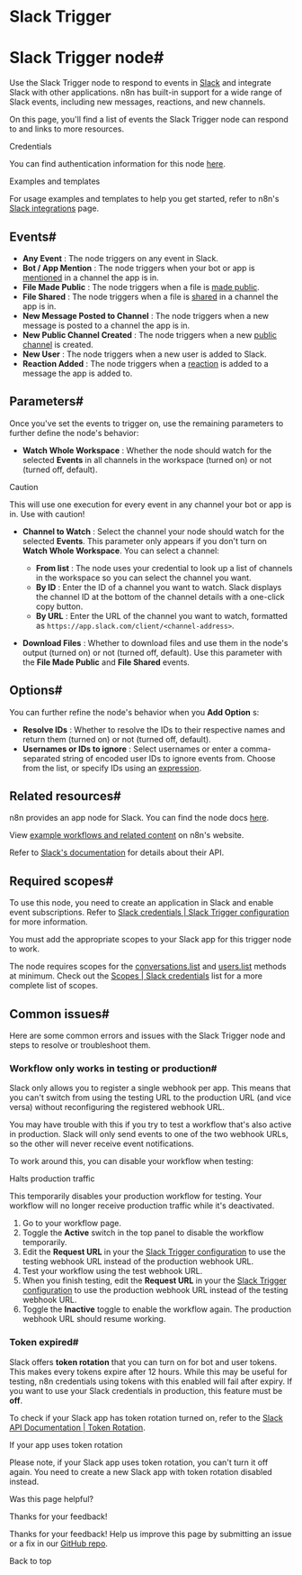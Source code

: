 # Slack Trigger

[ ](https://github.com/n8n-io/n8n-docs/edit/main/docs/integrations/builtin/trigger-nodes/n8n-nodes-base.slacktrigger.md "Edit this page")

# Slack Trigger node#

Use the Slack Trigger node to respond to events in [Slack](https://slack.com/) and integrate Slack with other applications. n8n has built-in support for a wide range of Slack events, including new messages, reactions, and new channels.

On this page, you'll find a list of events the Slack Trigger node can respond to and links to more resources.

Credentials

You can find authentication information for this node [here](../../credentials/slack/).

Examples and templates

For usage examples and templates to help you get started, refer to n8n's [Slack integrations](https://n8n.io/integrations/slack-trigger/) page.

## Events#

  * **Any Event** : The node triggers on any event in Slack.
  * **Bot / App Mention** : The node triggers when your bot or app is [mentioned](https://slack.com/help/articles/205240127-Use-mentions-in-Slack) in a channel the app is in.
  * **File Made Public** : The node triggers when a file is [made public](https://slack.com/help/articles/4412651915539-Manage-public-file-sharing).
  * **File Shared** : The node triggers when a file is [shared](https://slack.com/help/articles/201330736-Add-files-to-Slack) in a channel the app is in.
  * **New Message Posted to Channel** : The node triggers when a new message is posted to a channel the app is in.
  * **New Public Channel Created** : The node triggers when a new [public channel](https://slack.com/help/articles/360017938993-What-is-a-channel) is created.
  * **New User** : The node triggers when a new user is added to Slack.
  * **Reaction Added** : The node triggers when a [reaction](https://slack.com/help/articles/202931348-Use-emoji-and-reactions) is added to a message the app is added to.



## Parameters#

Once you've set the events to trigger on, use the remaining parameters to further define the node's behavior:

  * **Watch Whole Workspace** : Whether the node should watch for the selected **Events** in all channels in the workspace (turned on) or not (turned off, default).

Caution

This will use one execution for every event in any channel your bot or app is in. Use with caution!

  * **Channel to Watch** : Select the channel your node should watch for the selected **Events**. This parameter only appears if you don't turn on **Watch Whole Workspace**. You can select a channel:

    * **From list** : The node uses your credential to look up a list of channels in the workspace so you can select the channel you want.
    * **By ID** : Enter the ID of a channel you want to watch. Slack displays the channel ID at the bottom of the channel details with a one-click copy button.
    * **By URL** : Enter the URL of the channel you want to watch, formatted as `https://app.slack.com/client/<channel-address>`.
  * **Download Files** : Whether to download files and use them in the node's output (turned on) or not (turned off, default). Use this parameter with the **File Made Public** and **File Shared** events.



## Options#

You can further refine the node's behavior when you **Add Option** s:

  * **Resolve IDs** : Whether to resolve the IDs to their respective names and return them (turned on) or not (turned off, default).
  * **Usernames or IDs to ignore** : Select usernames or enter a comma-separated string of encoded user IDs to ignore events from. Choose from the list, or specify IDs using an [expression](../../../../code/expressions/).



## Related resources#

n8n provides an app node for Slack. You can find the node docs [here](../../app-nodes/n8n-nodes-base.slack/).

View [example workflows and related content](https://n8n.io/integrations/slack-trigger/) on n8n's website.

Refer to [Slack's documentation](https://api.slack.com/apis/connections/events-api) for details about their API.

## Required scopes#

To use this node, you need to create an application in Slack and enable event subscriptions. Refer to [Slack credentials | Slack Trigger configuration](../../credentials/slack/#slack-trigger-configuration) for more information.

You must add the appropriate scopes to your Slack app for this trigger node to work.

The node requires scopes for the [conversations.list](https://api.slack.com/methods/conversations.list) and [users.list](https://api.slack.com/methods/users.list) methods at minimum. Check out the [Scopes | Slack credentials](../../credentials/slack/#scopes) list for a more complete list of scopes.

## Common issues#

Here are some common errors and issues with the Slack Trigger node and steps to resolve or troubleshoot them.

### Workflow only works in testing or production#

Slack only allows you to register a single webhook per app. This means that you can't switch from using the testing URL to the production URL (and vice versa) without reconfiguring the registered webhook URL. 

You may have trouble with this if you try to test a workflow that's also active in production. Slack will only send events to one of the two webhook URLs, so the other will never receive event notifications.

To work around this, you can disable your workflow when testing:

Halts production traffic

This temporarily disables your production workflow for testing. Your workflow will no longer receive production traffic while it's deactivated.

  1. Go to your workflow page.
  2. Toggle the **Active** switch in the top panel to disable the workflow temporarily.
  3. Edit the **Request URL** in your the [Slack Trigger configuration](../../credentials/slack/#slack-trigger-configuration) to use the testing webhook URL instead of the production webhook URL.
  4. Test your workflow using the test webhook URL.
  5. When you finish testing, edit the **Request URL** in your the [Slack Trigger configuration](../../credentials/slack/#slack-trigger-configuration) to use the production webhook URL instead of the testing webhook URL.
  6. Toggle the **Inactive** toggle to enable the workflow again. The production webhook URL should resume working.



### Token expired#

Slack offers **token rotation** that you can turn on for bot and user tokens. This makes every tokens expire after 12 hours. While this may be useful for testing, n8n credentials using tokens with this enabled will fail after expiry. If you want to use your Slack credentials in production, this feature must be **off**.

To check if your Slack app has token rotation turned on, refer to the [Slack API Documentation | Token Rotation](https://api.slack.com/authentication/rotation).

If your app uses token rotation

Please note, if your Slack app uses token rotation, you can't turn it off again. You need to create a new Slack app with token rotation disabled instead. 

Was this page helpful? 

Thanks for your feedback! 

Thanks for your feedback! Help us improve this page by submitting an issue or a fix in our [GitHub repo](https://github.com/n8n-io/n8n-docs). 

Back to top 
